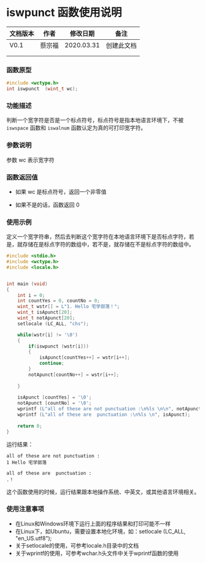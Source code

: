 # iswpunct 函数使用说明







| **文档版本** | **作者** | **修改日期** | **备注**   |
| ------------ | -------- | ------------ | ---------- |
| V0.1         | 蔡宗福   | 2020.03.31   | 创建此文档 |
|              |          |              |            |
|              |          |              |            |





### 函数原型

```c
#include <wctype.h>
int iswpunct  (wint_t wc);
```





### **功能描述**

判断一个宽字符是否是一个标点符号，标点符号是指本地语言环境下，不被 `iswspace`  函数和 `iswalnum` 函数认定为真的可打印宽字符。





### **参数说明**

参数 wc 表示宽字符





### **函数返回值**

- 如果 wc 是标点符号，返回一个非零值


- 如果不是的话，函数返回 0





### **使用示例**

定义一个宽字符串，然后去判断这个宽字符在本地语言环境下是否标点字符，若是，就存储在是标点字符的数组中，若不是，就存储在不是标点字符的数组中。

```c
#include <stdio.h>
#include <wctype.h>
#include <locale.h>


int main (void)
{
	int i = 0;
	int countYes = 0, countNo = 0;
	wint_t wstr[] = L"1. Hello 宅学部落！";
	wint_t isApunct[20];
	wint_t notApunct[20];	
	setlocale (LC_ALL, "chs");

	while(wstr[i] != '\0')
	{
		if(iswpunct (wstr[i]))
		{
			isApunct[countYes++] = wstr[i++];
			continue;	
		}
		notApunct[countNo++] = wstr[i++];
		
	}
	
 	isApunct [countYes] = '\0';
	notApunct [countNo] = '\0';	
	wprintf (L"all of these are not punctuation :\n%ls \n\n", notApunct);
	wprintf (L"all of these are  punctuation :\n%ls \n", isApunct);
	
	return 0; 
}
```



运行结果：

```
all of these are not punctuation :
1 Hello 宅学部落

all of these are  punctuation :
.！
```

这个函数使用的时候，运行结果跟本地操作系统、中英文，或其他语言环境相关。



### **使用注意事项**

- 在Linux和Windows环境下运行上面的程序结果和打印可能不一样
- 在Linux下，如Ubuntu，需要设置本地化环境，如：setlocale (LC_ALL, "en_US.utf8");
- 关于setlocale的使用，可参考locale.h目录中的文档
- 关于wprintf的使用，可参考wchar.h头文件中关于wprintf函数的使用



